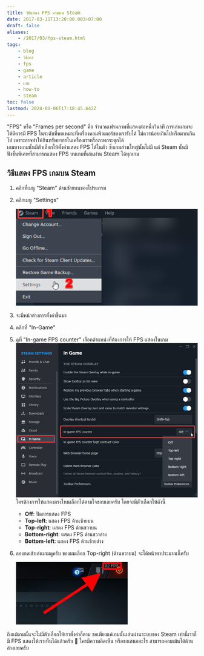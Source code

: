 ```yaml
---
title: วิธีแสดง FPS เกมบน Steam
date: 2017-03-11T13:20:00.003+07:00
draft: false
aliases:
    - /2017/03/fps-steam.html
tags:
    - blog
    - วิธีการ
    - fps
    - game
    - article
    - เกม
    - how-to
    - steam
toc: false
lastmod: 2024-01-06T17:18:45.642Z
---
```


"FPS" หรือ "Frames per second" คือ จำนวนเฟรมภาพที่แสดงต่อหนึ่งวินาที การเล่นเกมจะให้ดีควรมี FPS ในระดับที่พอเหมาะที่เครื่องคอมพิวเตอร์ของเรารับได้ ไม่ควรน้อยเกินไปหรือมากเกินไป เพราะอาจทำให้กินทรัพยากรในเครื่องเราหรือภาพกระตุกได้  
เกมบางเกมนั้นมีตัวเลือกให้ตั้งค่าแสดง FPS ได้ในตัว ซึ่งเกมส่วนใหญ่นั้นไม่มี แต่ Steam นั้นมีฟังชั่นพิเศษที่สามารถแสดง FPS บนเกมที่เล่นผ่าน Steam ได้ทุกเกม

## วิธีแสดง FPS เกมบน Steam

1.  คลิกที่เมนู "Steam" ด้านซ้ายบนของโปรแกรม
2.  คลิกเมนู "Settings"

    ![เปิดหน้าต่างตั้งค่า](images/01.png)

3.  จะมีหน้าต่างการตั้งค่าขึ้นมา
4.  คลิกที่ "In-Game"
5.  ดูที่ "In-game FPS counter" เลือกตำแหน่งที่ต้องการให้ FPS แสดงในเกม  
    ![หน้าต่างตั้งค่า](images/02.png)
    ใครต้องการให้แสดงตรงไหนเลือกได้ตามใจชอบเลยครับ โดยจะมีตัวเลือกให้ดังนี้
    - **Off**: ปิดการแสดง FPS
    - **Top-left**: แสดง FPS ด้านซ้ายบน
    - **Top-right**: แสดง FPS ด้านขวาบน
    - **Bottom-right**: แสดง FPS ด้านขวาล่าง
    - **Bottom-left**: แสดง FPS ด้านซ้ายล่าง
6.  ลองกดเข้าเล่นเกมดูครับ ของผมเลือก Top-right (ด้านขวาบน) จะได้หน้าตาประมาณนี้ครับ

    ![เปิดหน้าต่างตั้งค่า](images/03.jpg)

ถึงแม้เกมนั้นจะไม่มีตัวเลือกให้เราตั้งค่าก็ตาม ขอเพียงแค่เกมนั้นเล่นผ่านระบบของ Steam เท่านี้เราก็มี FPS แสดงให้เราเห็นได้แล้วครับ 🙂 ใครมีความคิดเห็น หรือขอเสนออะไร สามารถคอมเม้นได้ด้านล่างเลยครับ
